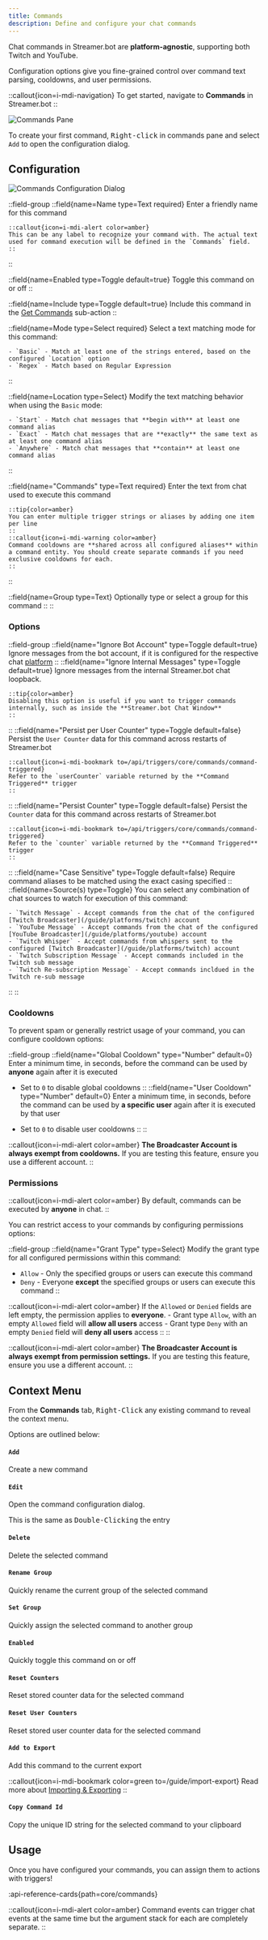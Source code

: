 ```yaml
---
title: Commands
description: Define and configure your chat commands
---
```


Chat commands in Streamer.bot are **platform-agnostic**, supporting both Twitch and YouTube.

Configuration options give you fine-grained control over command text parsing, cooldowns, and user permissions.

::callout{icon=i-mdi-navigation}
To get started, navigate to **Commands** in Streamer.bot
::

![Commands Pane](assets/commands.png)

To create your first command, <kbd>Right-click</kbd> in commands pane and select `Add` to open the configuration dialog.

## Configuration

![Commands Configuration Dialog](assets/commands-edit.png)

::field-group
  ::field{name=Name type=Text required}
    Enter a friendly name for this command

    ::callout{icon=i-mdi-alert color=amber}
    This can be any label to recognize your command with. The actual text used for command execution will be defined in the `Commands` field.
    ::
  ::

  ::field{name=Enabled type=Toggle default=true}
    Toggle this command on or off
  ::

  ::field{name=Include type=Toggle default=true}
    Include this command in the [Get Commands](/api/sub-actions/core/commands/get-commands) sub-action
  ::

  ::field{name=Mode type=Select required}
    Select a text matching mode for this command:

    - `Basic` - Match at least one of the strings entered, based on the configured `Location` option
    - `Regex` - Match based on Regular Expression
  ::

  ::field{name=Location type=Select}
    Modify the text matching behavior when using the `Basic` mode:

    - `Start` - Match chat messages that **begin with** at least one command alias
    - `Exact` - Match chat messages that are **exactly** the same text as at least one command alias
    - `Anywhere` - Match chat messages that **contain** at least one command alias
  ::

  ::field{name="Commands" type=Text required}
    Enter the text from chat used to execute this command

    ::tip{color=amber}
    You can enter multiple trigger strings or aliases by adding one item per line
    ::
    ::callout{icon=i-mdi-warning color=amber}
    Command cooldowns are **shared across all configured aliases** within a command entity. You should create separate commands if you need exclusive cooldowns for each.
    ::
  ::

  ::field{name=Group type=Text}
  Optionally type or select a group for this command
  ::
::

### Options
::field-group
  ::field{name="Ignore Bot Account" type=Toggle default=true}
    Ignore messages from the bot account, if it is configured for the respective chat [platform](/guide/platforms/twitch)
  ::
  ::field{name="Ignore Internal Messages" type=Toggle default=true}
    Ignore messages from the internal Streamer.bot chat loopback.

    ::tip{color=amber}
    Disabling this option is useful if you want to trigger commands internally, such as inside the **Streamer.bot Chat Window**
    ::
  ::
  ::field{name="Persist per User Counter" type=Toggle default=false}
    Persist the `User Counter` data for this command across restarts of Streamer.bot

    ::callout{icon=i-mdi-bookmark to=/api/triggers/core/commands/command-triggered}
    Refer to the `userCounter` variable returned by the **Command Triggered** trigger
    ::
  ::
  ::field{name="Persist Counter" type=Toggle default=false}
    Persist the `Counter` data for this command across restarts of Streamer.bot

    ::callout{icon=i-mdi-bookmark to=/api/triggers/core/commands/command-triggered}
    Refer to the `counter` variable returned by the **Command Triggered** trigger
    ::
  ::
  ::field{name="Case Sensitive" type=Toggle default=false}
    Require command aliases to be matched using the exact casing specified
  ::
  ::field{name=Source(s) type=Toggle}
    You can select any combination of chat sources to watch for execution of this command:

    - `Twitch Message` - Accept commands from the chat of the configured [Twitch Broadcaster](/guide/platforms/twitch) account
    - `YouTube Message` - Accept commands from the chat of the configured [YouTube Broadcaster](/guide/platforms/youtube) account
    - `Twitch Whisper` - Accept commands from whispers sent to the configured [Twitch Broadcaster](/guide/platforms/twitch) account
    - `Twitch Subscription Message` - Accept commands included in the Twitch sub message
    - `Twitch Re-subscription Message` - Accept commands incldued in the Twitch re-sub message
  ::
::

### Cooldowns
To prevent spam or generally restrict usage of your command, you can configure cooldown options:

::field-group
  ::field{name="Global Cooldown" type="Number" default=0}
  Enter a minimum time, in seconds, before the command can be used by **anyone** again after it is executed

  - Set to `0` to disable global cooldowns
  ::
  ::field{name="User Cooldown" type="Number" default=0}
  Enter a minimum time, in seconds, before the command can be used by **a specific user** again after it is executed by that user

  - Set to `0` to disable user cooldowns
  ::
::

::callout{icon=i-mdi-alert color=amber}
**The Broadcaster Account is always exempt from cooldowns.** If you are testing this feature, ensure you use a different account.
::

### Permissions
::callout{icon=i-mdi-alert color=amber}
By default, commands can be executed by **anyone** in chat.
::

You can restrict access to your commands by configuring permissions options:

::field-group
  ::field{name="Grant Type" type=Select}
  Modify the grant type for all configured permissions within this command:

  - `Allow` - Only the specified groups or users can execute this command
  - `Deny` - Everyone **except** the specified groups or users can execute this command
  ::

  ::callout{icon=i-mdi-alert color=amber}
    If the `Allowed` or `Denied` fields are left empty, the permission applies to **everyone**.
    - Grant type `Allow`, with an empty `Allowed` field will **allow all users** access
    - Grant type `Deny` with an empty `Denied` field will **deny all users** access
  ::
::

::callout{icon=i-mdi-alert color=amber}
**The Broadcaster Account is always exempt from permission settings.** If you are testing this feature, ensure you use a different account.
::

## Context Menu

From the **Commands** tab, <kbd>Right-Click</kbd> any existing command to reveal the context menu.

Options are outlined below:

#### `Add`
Create a new command

#### `Edit`
Open the command configuration dialog.

This is the same as <kbd>Double-Clicking</kbd> the entry

#### `Delete`
Delete the selected command

#### `Rename Group`
Quickly rename the current group of the selected command

#### `Set Group`
Quickly assign the selected command to another group

#### `Enabled`
Quickly toggle this command on or off

#### `Reset Counters`
Reset stored counter data for the selected command

#### `Reset User Counters`
Reset stored user counter data for the selected command

#### `Add to Export`
Add this command to the current export

::callout{icon=i-mdi-bookmark color=green to=/guide/import-export}
Read more about [Importing & Exporting](/guide/import-export)
::

#### `Copy Command Id`
Copy the unique ID string for the selected command to your clipboard


## Usage
Once you have configured your commands, you can assign them to actions with triggers!

:api-reference-cards{path=core/commands}

::callout{icon=i-mdi-alert color=amber}
Command events can trigger chat events at the same time but the argument stack for each are completely separate.
::